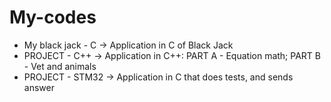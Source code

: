 # My-codes
* My black jack - C -> Application in C of Black Jack
* PROJECT - C++ -> Application in C++: PART A - Equation math; PART B - Vet and animals
* PROJECT - STM32 -> Application in C that does tests, and sends answer
